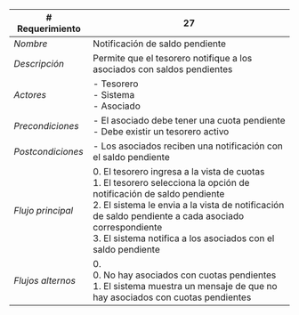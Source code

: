 |# Requerimiento|27 |
|-|-|
| *Nombre*|Notificación de saldo pendiente
| *Descripción*| Permite que el tesorero notifique a los asociados con saldos pendientes |
|*Actores*| - Tesorero<br> - Sistema<br> - Asociado
|*Precondiciones*| - El asociado debe tener una cuota pendiente<br> - Debe existir un tesorero activo
|*Postcondiciones*| - Los asociados reciben una notificación con el saldo pendiente
|*Flujo principal*|0.  El tesorero ingresa a la vista de cuotas<br>1.  El tesorero selecciona la opción de notificación de saldo pendiente<br>2.  El sistema le envia a la vista de notificación de saldo pendiente a cada asociado correspondiente<br>3.  El sistema notifica a los asociados con el saldo pendiente
|*Flujos alternos*|0. <br> 0. No hay asociados con cuotas pendientes<br>1. El sistema muestra un mensaje de que no hay asociados con cuotas pendientes
